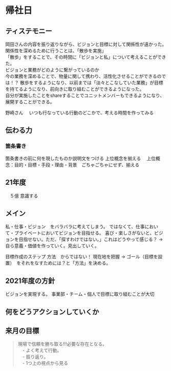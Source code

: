 # 帰社日

## ティステモニー  
岡田さんの内容を振り返りながら、ビジョンと目標に対して関係性が遠かった。
関係性を深めるために行うことは、「散歩を実施」  
「散歩」をすることで、その時間に「ビジョンと私」について考えることができた。  
ビジョンと業務がどのように繋がっているのか  
今の業務を深めることで、物量に関して携わり、活性化させることができるのでは！？
散歩をするようになり、以前までは「淡々とこなしていた業務」が目標を持てるようになり、前向きに取り組むことができるようになった。  
自分が実施したことをshareすることでユニットメンバーもできるようになり、展開することができる。  

  野崎さん
  　いつも行なっている行動のどこかで、考える時間を作ってみる

## 伝わる力
  ### 箇条書き
  箇条書きの前に何を現したものか説明文をつける
  上位概念を揃える
  　上位概念：目的・目標・手段・理由・背景　ごちゃごちゃにせず、揃える

## 21年度
　５億
    意識する  

## メイン
私・仕事・ビジョン　をバラバラに考えてしまう。
ではなくて、仕事において・プライベートにおいてビジョンを目指せる。
喜び・楽しさがないと、ビジョンを目指せない。ただ、「探すわけではない。」これはどうやって感じる？
 -> 自ら意義・価値を作っていく。見出していく。

 目標作成のステップ
 方法　からではない！
 現在地を把握 -> ゴール（目標を設置）　をそれをなすためには？と「方法」を決める。

## 2021年度の方針
ビジョンを実現する。
事業部・チーム・個人で目標に取り組むことが大切

## 何をどうアクションしていくか


## 来月の目標
> 現場で信頼を勝ち取る!!!必要な存在となる。  
　- よく考えて行動。  
　- 振り返り。  
　- 1つ上の視点から見る  
